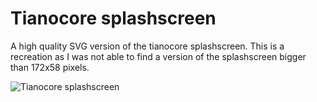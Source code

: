 # Tianocore splashscreen

A high quality SVG version of the tianocore splashscreen. This is a recreation as I was not able to find a version of the splashscreen bigger than 172x58 pixels.

![Tianocore splashscreen](https://gist.githubusercontent.com/zebreus/62fa6108ad9095077d8e74b4f42f274c/raw/4360eabd6d0da4ec74ec16c5bbc353a50a9213c4/tianocore.svg)